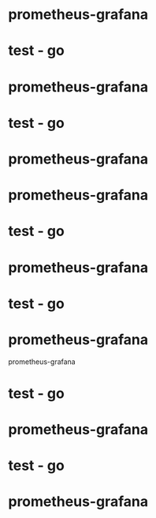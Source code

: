 # prometheus-grafana
# test - go 
# prometheus-grafana
# test - go 
# prometheus-grafana
# prometheus-grafana
# test - go 
# prometheus-grafana
# test - go 
# prometheus-grafana
 prometheus-grafana
# test - go 
# prometheus-grafana
# test - go 
# prometheus-grafana
